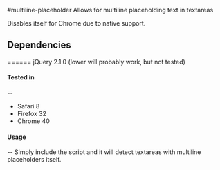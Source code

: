 #multiline-placeholder
Allows for multiline placeholding text in textareas

Disables itself for Chrome due to native support.

## Dependencies
======
jQuery 2.1.0 (lower will probably work, but not tested)

#### Tested in
--
- Safari 8
- Firefox 32
- Chrome 40

#### Usage
--
Simply include the script and it will detect textareas with multiline placeholders itself.
